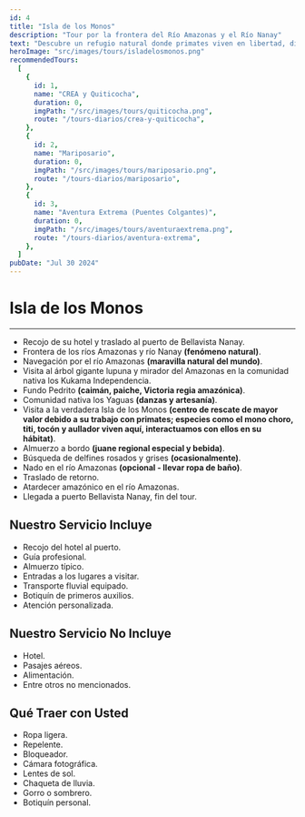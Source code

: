 ```yaml
---
id: 4
title: "Isla de los Monos"
description: "Tour por la frontera del Río Amazonas y el Río Nanay"
text: "Descubre un refugio natural donde primates viven en libertad, disfrutando de un entorno exuberante y aprendiendo sobre la rica biodiversidad de la región."
heroImage: "src/images/tours/isladelosmonos.png"
recommendedTours:
  [
    {
      id: 1,
      name: "CREA y Quiticocha",
      duration: 0,
      imgPath: "/src/images/tours/quiticocha.png",
      route: "/tours-diarios/crea-y-quiticocha",
    },
    {
      id: 2,
      name: "Mariposario",
      duration: 0,
      imgPath: "/src/images/tours/mariposario.png",
      route: "/tours-diarios/mariposario",
    },
    {
      id: 3,
      name: "Aventura Extrema (Puentes Colgantes)",
      duration: 0,
      imgPath: "/src/images/tours/aventuraextrema.png",
      route: "/tours-diarios/aventura-extrema",
    },
  ]
pubDate: "Jul 30 2024"
---
```


# Isla de los Monos

---

- Recojo de su hotel y traslado al puerto de Bellavista Nanay.
- Frontera de los ríos Amazonas y río Nanay **(fenómeno natural)**.
- Navegación por el río Amazonas **(maravilla natural del mundo)**.
- Visita al árbol gigante lupuna y mirador del Amazonas en la comunidad nativa los Kukama Independencia.
- Fundo Pedrito **(caimán, paiche, Victoria regia amazónica)**.
- Comunidad nativa los Yaguas **(danzas y artesanía)**.
- Visita a la verdadera Isla de los Monos **(centro de rescate de mayor valor debido a su trabajo con primates; especies como el mono choro, titi, tocón y aullador viven aquí, interactuamos con ellos en su hábitat)**.
- Almuerzo a bordo **(juane regional especial y bebida)**.
- Búsqueda de delfines rosados y grises **(ocasionalmente)**.
- Nado en el río Amazonas **(opcional - llevar ropa de baño)**.
- Traslado de retorno.
- Atardecer amazónico en el río Amazonas.
- Llegada a puerto Bellavista Nanay, fin del tour.

## Nuestro Servicio Incluye

- Recojo del hotel al puerto.
- Guía profesional.
- Almuerzo típico.
- Entradas a los lugares a visitar.
- Transporte fluvial equipado.
- Botiquín de primeros auxilios.
- Atención personalizada.

## Nuestro Servicio No Incluye

- Hotel.
- Pasajes aéreos.
- Alimentación.
- Entre otros no mencionados.

## Qué Traer con Usted

- Ropa ligera.
- Repelente.
- Bloqueador.
- Cámara fotográfica.
- Lentes de sol.
- Chaqueta de lluvia.
- Gorro o sombrero.
- Botiquín personal.
